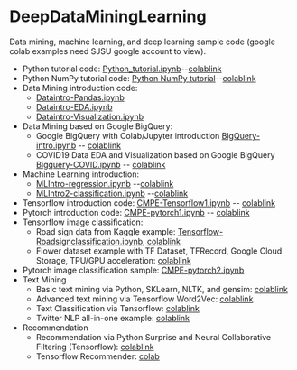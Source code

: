 # DeepDataMiningLearning
Data mining, machine learning, and deep learning sample code (google colab examples need SJSU google account to view).

* Python tutorial code: [Python_tutorial.ipynb](./Python_tutorial.ipynb)--[colablink](https://colab.research.google.com/drive/1KpLTxgvmFzSlmr486zZwfUBUt-U4-ukT?usp=sharing)
* Python NumPy tutorial code: [Python NumPy tutorial](./Python-Numpy.ipynb)--[colablink](https://colab.research.google.com/drive/10CtxFoyTUk5RIPX4MnOOhYYe3DGAitYW?usp=sharing)
* Data Mining introduction code: 
   * [Dataintro-Pandas.ipynb](./Dataintro-Pandas.ipynb)
   * [Dataintro-EDA.ipynb](./Dataintro-EDA.ipynb)
   * [Dataintro-Visualization.ipynb](./Dataintro-Visualization.ipynb)
* Data Mining based on Google BigQuery: 
   * Google BigQuery with Colab/Jupyter introduction [BigQuery-intro.ipynb](./BigQuery-intro.ipynb) -- [colablink](https://colab.research.google.com/drive/1HREJs7dUZfrJaPP2wApPNtaINpe2Rtey?usp=sharing)
   * COVID19 Data EDA and Visualization based on Google BigQuery [Bigquery-COVID.ipynb](./Bigquery-COVID.ipynb) -- [colablink](https://colab.research.google.com/drive/1By3mkeieOh5-YuIQncUoNlGHEu4liW9s?usp=sharing)
* Machine Learning introduction: 
   * [MLIntro-regression.ipynb](./MLIntro-regression.ipynb) --[colablink](https://colab.research.google.com/drive/1atrY6rpfPKs5K1VxddfEOWR5QRarxHiG?usp=sharing)
   * [MLIntro2-classification.ipynb](./MLIntro2-classification.ipynb) --[colablink](https://colab.research.google.com/drive/1znfskFZFo-m7VjnI5vgcxdaPWHvLLG9H?usp=sharing)
* Tensorflow introduction code: [CMPE-Tensorflow1.ipynb](./CMPE-Tensorflow1.ipynb) -- [colablink](https://colab.research.google.com/drive/188d4pSon4mSAzhGG54zXjWctTOo7Ds53?usp=sharing)
* Pytorch introduction code: [CMPE-pytorch1.ipynb](./CMPE-pytorch1.ipynb) -- [colablink](https://colab.research.google.com/drive/1KZKXqa8FkaJpruUl1XzE7vjvb4pHfMoS?usp=sharing)
* Tensorflow image classification:
   * Road sign data from Kaggle example: [Tensorflow-Roadsignclassification.ipynb](./Tensorflow-Roadsignclassification.ipynb), [colablink](https://colab.research.google.com/drive/1W0bwQVXDFakcB7FdQbbkrSdsucNWW7we)
   * Flower dataset example with TF Dataset, TFRecord, Google Cloud Storage, TPU/GPU acceleration: [colablink](https://colab.research.google.com/drive/1_CwebpyvkcTdAW4zbffga6DT58yw0bZO?usp=sharing)
* Pytorch image classification sample: [CMPE-pytorch2.ipynb](./CMPE-pytorch2.ipynb)
* Text Mining
   * Basic text mining via Python, SKLearn, NLTK, and gensim: [colablink](https://colab.research.google.com/drive/1nu32Hy50MBxgtOshOmPpk94DNwPNU40V?usp=sharing)
   * Advanced text mining via Tensorflow Word2Vec: [colablink](https://colab.research.google.com/drive/1kcM8zAPWDQa1_82OCl74CZOCgZDofipR?usp=sharing)
   * Text Classification via Tensorflow: [colablink](https://colab.research.google.com/drive/1NyIjdj4d4lueByK-_17BepKLRXz7oM9e?usp=sharing)
   * Twitter NLP all-in-one example: [colablink](https://colab.research.google.com/drive/16Lq8pFyxwIUhFi241FYDrG-VfBBSTsgE?usp=sharing)
* Recommendation
   * Recommendation via Python Surprise and Neural Collaborative Filtering (Tensorflow): [colablink](https://colab.research.google.com/drive/1PNi5Vl4YRCsNdLS-pcODSdgbhBlPUoBI?usp=sharing)
   * Tensorflow Recommender: [colab](https://colab.research.google.com/drive/14tfyPInCyZzcr4sk6zRejHR1847WwVR9?usp=sharing)
